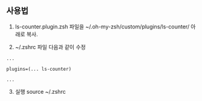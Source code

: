 ## 사용법

1. ls-counter.plugin.zsh 파일을 ~/.oh-my-zsh/custom/plugins/ls-counter/ 아래로 복사.

2. ~/.zshrc 파일 다음과 같이 수정
```
...

plugins=(... ls-counter)

...
```

3. 실행
source ~/.zshrc
